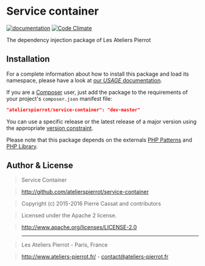 Service container
=================

[![documentation](http://img.ateliers-pierrot-static.fr/read-the-doc.svg)](http://docs.ateliers-pierrot.fr/service-container/)
[![Code Climate](http://codeclimate.com/github/atelierspierrot/service-container/badges/gpa.svg)](http://codeclimate.com/github/atelierspierrot/service-container)

The dependency injection package of Les Ateliers Pierrot


Installation
------------

For a complete information about how to install this package and load its namespace, 
please have a look at [our *USAGE* documentation](http://github.com/atelierspierrot/atelierspierrot/blob/master/USAGE.md).

If you are a [Composer](http://getcomposer.org/) user, just add the package to the 
requirements of your project's `composer.json` manifest file:

```json
"atelierspierrot/service-container": "dev-master"
```

You can use a specific release or the latest release of a major version using the appropriate
[version constraint](http://getcomposer.org/doc/01-basic-usage.md#package-versions).

Please note that this package depends on the externals [PHP Patterns](https://github.com/atelierspierrot/patterns)
and [PHP Library](https://github.com/atelierspierrot/library).


Author & License
----------------

>    Service Container

>    http://github.com/atelierspierrot/service-container

>    Copyright (c) 2015-2016 Pierre Cassat and contributors

>    Licensed under the Apache 2 license.

>    http://www.apache.org/licenses/LICENSE-2.0

>    ----

>    Les Ateliers Pierrot - Paris, France

>    <http://www.ateliers-pierrot.fr/> - <contact@ateliers-pierrot.fr>
